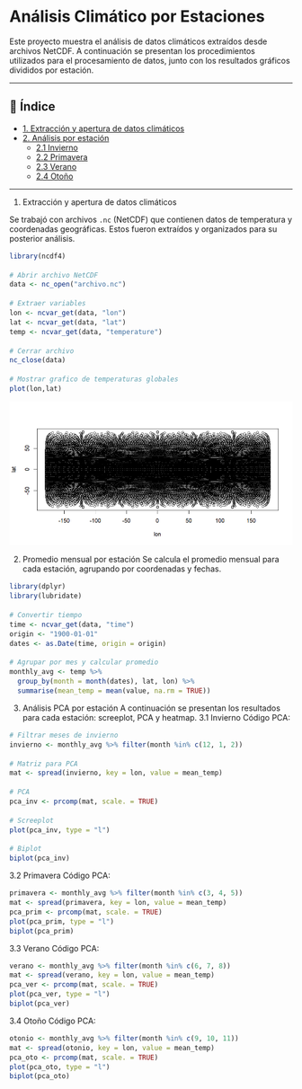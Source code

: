 # Análisis Climático por Estaciones

Este proyecto muestra el análisis de datos climáticos extraídos desde archivos NetCDF. A continuación se presentan los procedimientos utilizados para el procesamiento de datos, junto con los resultados gráficos divididos por estación.

---

## 📌 Índice

- [1. Extracción y apertura de datos climáticos](#1-extracción-y-apertura-de-datos-climáticos)
- [2. Análisis por estación](#2-análisis-por-estación)
  - [2.1 Invierno](#21-invierno)
  - [2.2 Primavera](#22-primavera)
  - [2.3 Verano](#23-verano)
  - [2.4 Otoño](#24-otoño)

---

 1. Extracción y apertura de datos climáticos

Se trabajó con archivos `.nc` (NetCDF) que contienen datos de temperatura y coordenadas geográficas. Estos fueron extraídos y organizados para su posterior análisis.

```r
library(ncdf4)

# Abrir archivo NetCDF
data <- nc_open("archivo.nc")

# Extraer variables
lon <- ncvar_get(data, "lon")
lat <- ncvar_get(data, "lat")
temp <- ncvar_get(data, "temperature")

# Cerrar archivo
nc_close(data)

# Mostrar grafico de temperaturas globales
plot(lon,lat)
```
![extracción de temperatura global](Graphics/Rplot.png)

 2. Promedio mensual por estación
Se calcula el promedio mensual para cada estación, agrupando por coordenadas y fechas.

```r
library(dplyr)
library(lubridate)

# Convertir tiempo
time <- ncvar_get(data, "time")
origin <- "1900-01-01"
dates <- as.Date(time, origin = origin)

# Agrupar por mes y calcular promedio
monthly_avg <- temp %>%
  group_by(month = month(dates), lat, lon) %>%
  summarise(mean_temp = mean(value, na.rm = TRUE))
```
3. Análisis PCA por estación
A continuación se presentan los resultados para cada estación: screeplot, PCA y heatmap.
3.1 Invierno
Código PCA:
```r
# Filtrar meses de invierno
invierno <- monthly_avg %>% filter(month %in% c(12, 1, 2))

# Matriz para PCA
mat <- spread(invierno, key = lon, value = mean_temp)

# PCA
pca_inv <- prcomp(mat, scale. = TRUE)

# Screeplot
plot(pca_inv, type = "l")

# Biplot
biplot(pca_inv)

```
3.2 Primavera
Código PCA:
```r
primavera <- monthly_avg %>% filter(month %in% c(3, 4, 5))
mat <- spread(primavera, key = lon, value = mean_temp)
pca_prim <- prcomp(mat, scale. = TRUE)
plot(pca_prim, type = "l")
biplot(pca_prim)

```
3.3 Verano
Código PCA:
```r
verano <- monthly_avg %>% filter(month %in% c(6, 7, 8))
mat <- spread(verano, key = lon, value = mean_temp)
pca_ver <- prcomp(mat, scale. = TRUE)
plot(pca_ver, type = "l")
biplot(pca_ver)

```
3.4 Otoño
Código PCA:
```r
otonio <- monthly_avg %>% filter(month %in% c(9, 10, 11))
mat <- spread(otonio, key = lon, value = mean_temp)
pca_oto <- prcomp(mat, scale. = TRUE)
plot(pca_oto, type = "l")
biplot(pca_oto)

```
